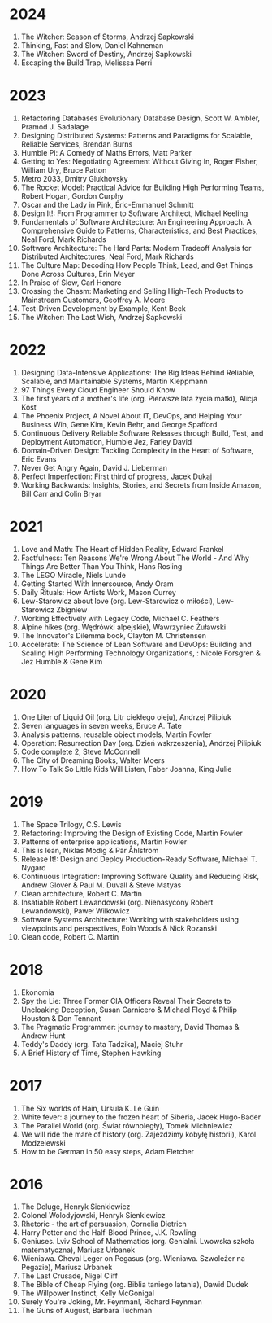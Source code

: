 # 2024

1. The Witcher: Season of Storms, Andrzej Sapkowski
1. Thinking, Fast and Slow, Daniel Kahneman
1. The Witcher: Sword of Destiny, Andrzej Sapkowski
1. Escaping the Build Trap, Melisssa Perri

# 2023

1. Refactoring Databases Evolutionary Database Design, Scott W. Ambler, Pramod J. Sadalage
1. Designing Distributed Systems: Patterns and Paradigms for Scalable, Reliable Services, Brendan Burns
1. Humble Pi: A Comedy of Maths Errors, Matt Parker
1. Getting to Yes: Negotiating Agreement Without Giving In, Roger Fisher, William Ury, Bruce Patton
1. Metro 2033, 	Dmitry Glukhovsky
1. The Rocket Model: Practical Advice for Building High Performing Teams, Robert Hogan, Gordon Curphy
1. Oscar and the Lady in Pink, Éric-Emmanuel Schmitt
1. Design It!: From Programmer to Software Architect, Michael Keeling
1. Fundamentals of Software Architecture: An Engineering Approach. A Comprehensive Guide to Patterns, Characteristics, and Best Practices, Neal Ford, Mark Richards
1. Software Architecture: The Hard Parts: Modern Tradeoff Analysis for Distributed Architectures, Neal Ford, Mark Richards
1. The Culture Map: Decoding How People Think, Lead, and Get Things Done Across Cultures, Erin Meyer
1. In Praise of Slow, Carl Honore
1. Crossing the Chasm: Marketing and Selling High-Tech Products to Mainstream Customers, Geoffrey A. Moore
1. Test-Driven Development by Example, Kent Beck
1. The Witcher: The Last Wish, Andrzej Sapkowski

# 2022

1. Designing Data-Intensive Applications: The Big Ideas Behind Reliable, Scalable, and Maintainable Systems, Martin Kleppmann
1. 97 Things Every Cloud Engineer Should Know
1. The first years of a mother's life (org. Pierwsze lata życia matki), Alicja Kost
1. The Phoenix Project, A Novel About IT, DevOps, and Helping Your Business Win, Gene Kim, Kevin Behr, and George Spafford
1. Continuous Delivery Reliable Software Releases through Build, Test, and Deployment Automation, Humble Jez, Farley David
1. Domain-Driven Design: Tackling Complexity in the Heart of Software, Eric Evans 
1. Never Get Angry Again, David J. Lieberman
1. Perfect Imperfection: First third of progress, Jacek Dukaj
1. Working Backwards: Insights, Stories, and Secrets from Inside Amazon, Bill Carr and Colin Bryar

# 2021

1. Love and Math: The Heart of Hidden Reality, Edward Frankel
1. Factfulness: Ten Reasons We're Wrong About The World - And Why Things Are Better Than You Think, Hans Rosling
1. The LEGO Miracle, Niels Lunde
1. Getting Started With Innersource, Andy Oram
1. Daily Rituals: How Artists Work, Mason Currey
1. Lew-Starowicz about love (org. Lew-Starowicz o miłości), Lew-Starowicz Zbigniew
1. Working Effectively with Legacy Code, Michael C. Feathers
1. Alpine hikes (org. Wędrówki alpejskie), Wawrzyniec Żuławski
1. The Innovator's Dilemma book, Clayton M. Christensen
1. Accelerate: The Science of Lean Software and DevOps: Building and Scaling High Performing Technology Organizations, : Nicole Forsgren & Jez Humble & Gene Kim


# 2020

1. One Liter of Liquid Oil (org. Litr ciekłego oleju), Andrzej Pilipiuk
1. Seven languages in seven weeks, Bruce A. Tate
1. Analysis patterns, reusable object models, Martin Fowler
1. Operation: Resurrection Day (org. Dzień wskrzeszenia), Andrzej Pilipiuk
1. Code complete 2, Steve McConnell
1. The City of Dreaming Books, Walter Moers
1. How To Talk So Little Kids Will Listen, Faber Joanna, King Julie


# 2019

1. The Space Trilogy, C.S. Lewis
1. Refactoring: Improving the Design of Existing Code, Martin Fowler
1. Patterns of enterprise applications, Martin Fowler
1. This is lean, Niklas Modig & Pär Åhlström
1. Release It!: Design and Deploy Production-Ready Software, Michael T. Nygard
1. Continuous Integration: Improving Software Quality and Reducing Risk, Andrew Glover & Paul M. Duvall & Steve Matyas
1. Clean architecture, Robert C. Martin 
1. Insatiable Robert Lewandowski (org. Nienasycony Robert Lewandowski), Paweł Wilkowicz
1. Software Systems Architecture: Working with stakeholders using viewpoints and perspectives, Eoin Woods & Nick Rozanski
1. Clean code, Robert C. Martin 

# 2018

1. Ekonomia
1. Spy the Lie: Three Former CIA Officers Reveal Their Secrets to Uncloaking Deception, Susan Carnicero & Michael Floyd & Philip Houston & Don Tennant
1. The Pragmatic Programmer: journey to mastery, David Thomas & Andrew Hunt
1. Teddy's Daddy (org. Tata Tadzika), Maciej Stuhr
1. A Brief History of Time, Stephen Hawking


# 2017

1. The Six worlds of Hain, Ursula K. Le Guin
1. White fever: a journey to the frozen heart of Siberia, Jacek Hugo-Bader
1. The Parallel World (org. Świat równoległy), Tomek Michniewicz
1. We will ride the mare of history (org. Zajeździmy kobyłę historii), Karol Modzelewski
1. How to be German in 50 easy steps, Adam Fletcher

# 2016

1. The Deluge, Henryk Sienkiewicz
1. Colonel Wolodyjowski, Henryk Sienkiewicz
1. Rhetoric - the art of persuasion, Cornelia Dietrich
1. Harry Potter and the Half-Blood Prince, J.K. Rowling
1. Geniuses. Lviv School of Mathematics (org. Genialni. Lwowska szkoła matematyczna), Mariusz Urbanek
1. Wieniawa. Cheval Leger on Pegasus (org. Wieniawa. Szwoleżer na Pegazie),  Mariusz Urbanek
1. The Last Crusade, Nigel Cliff
1. The Bible of Cheap Flying (org. Biblia taniego latania), Dawid Dudek
1. The Willpower Instinct, Kelly McGonigal
1. Surely You're Joking, Mr. Feynman!, Richard Feynman
1. The Guns of August, Barbara Tuchman